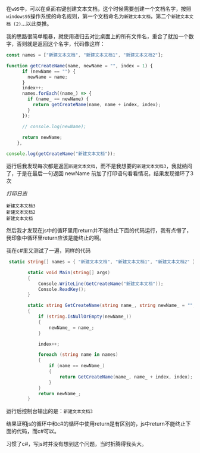 在`w95`中，可以在桌面右键创建文本文档，这个时候需要创建一个文档名字，按照`windows95`操作系统的命名规则，第一个文档命名为`新建文本文档`，第二个`新建文本文档 (2)`...以此类推。

我的思路很简单粗暴，就使用递归去对比桌面上的所有文件名，重合了就加一个数字，否则就是返回这个名字，代码像这样：

```js
const names = ["新建文本文档", "新建文本文档1", "新建文本文档2"];

function getCreateName(name, newName = "", index = 1) {
      if (newName == "") {
        newName = name;
      }
      index++;
      names.forEach((name_) => {
        if (name_ == newName) {
          return getCreateName(name, name + index, index);
        }
      });

      // console.log(newName);
      
      return newName;
    },

console.log(getCreateName("新建文本文档"));
```

运行后我发现每次都是返回`新建文本文档`，而不是我想要的`新建文本文档3`，我就纳闷了，于是在最后一句返回 newName 前加了打印语句看看情况，结果发现循环了3次

*打印日志*
```
新建文本文档3
新建文本文档2
新建文本文档
```

然后我才发现在js中的循环里用return并不能终止下面的代码运行，我有点懵了，我印象中循环里return应该是能终止的啊。

我在c#里又测试了一遍，同样的代码

```c#
 static string[] names = { "新建文本文档", "新建文本文档1", "新建文本文档2" };

        static void Main(string[] args)
        {
            Console.WriteLine(GetCreateName("新建文本文档"));
            Console.ReadKey();
        }

        static string GetCreateName(string name_, string newName_ = "", int index = 0)
        {
            if (string.IsNullOrEmpty(newName_))
            {
                newName_ = name_;
            }

            index++;

            foreach (string name in names)
            {
                if (name == newName_)
                {
                    return GetCreateName(name_, name_ + index, index);
                }
            }
            return newName_;
        }
```

运行后控制台输出的是：`新建文本文档3`

结果证明js的循环中和c#的循环中使用return是有区别的，js中return不能终止下面的代码，而c#可以。

习惯了c#，写js时并没有想到这个问题，当时折腾得我头大。